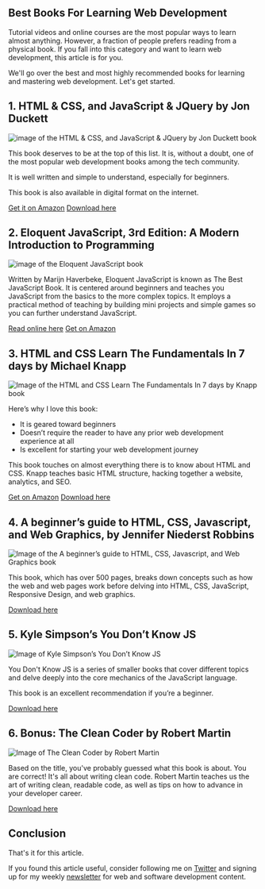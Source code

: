 ## Best Books For Learning Web Development

Tutorial videos and online courses are the most popular ways to learn almost anything. However, a fraction of people prefers reading from a physical book. If you fall into this category and want to learn web development, this article is for you.

We'll go over the best and most highly recommended books for learning and mastering web development. Let's get started.


## 1. HTML & CSS, and JavaScript & JQuery by Jon Duckett

![image of the HTML & CSS, and JavaScript & JQuery by Jon Duckett book](https://dev-to-uploads.s3.amazonaws.com/uploads/articles/qdkkalai6mhrzdv4gx0t.jpeg)

This book deserves to be at the top of this list. It is, without a doubt, one of the most popular web development books among the tech community. 

It is well written and simple to understand, especially for beginners.

This book is also available in digital format on the internet.

[Get it on Amazon](https://amzn.to/2OYVKPG)
[Download here](https://www.pdfdrive.com/javascript-and-jquery-interactive-front-end-web-development-e195248768.html)

## 2. Eloquent JavaScript, 3rd Edition: A Modern Introduction to Programming

![image of the Eloquent JavaScript book](https://dev-to-uploads.s3.amazonaws.com/uploads/articles/ib32ntaowk0klilromh3.jpeg)
 
Written by Marijn Haverbeke, Eloquent JavaScript is known as The Best JavaScript Book. It is centered around beginners and teaches you JavaScript from the basics to the more complex topics. It employs a practical method of teaching by building mini projects and simple games so you can further understand JavaScript.

[Read online here](https://eloquentjavascript.net/)
[Get on Amazon](https://www.amazon.com/Eloquent-JavaScript-3rd-Introduction-Programming/dp/1593279507/ref=nodl_#)

## 3. HTML and CSS Learn The Fundamentals In 7 days by Michael Knapp

![Image of the HTML and CSS Learn The Fundamentals In 7 days by Knapp book](https://dev-to-uploads.s3.amazonaws.com/uploads/articles/gczqz9fig4jmz7rkdl93.png)
 
Here’s why I love this book:
- It is geared toward beginners
- Doesn’t require the reader to have any prior web development experience at all
- Is excellent for starting your web development journey

This book touches on almost everything there is to know about HTML and CSS. Knapp teaches basic HTML structure, hacking together a website, analytics, and SEO.

[Get on Amazon](https://www.amazon.com/HTML-CSS-Learn-Fundaments-Days/dp/1393794653/ref=nodl_?dplnkId=62480ce9-2ddf-4b77-a7ec-fde5bf8e02d8)
[Download here](https://www.pdfdrive.com/html-and-css-learn-the-fundaments-in-7-days-e176042952.html)

## 4. A beginner’s guide to HTML, CSS, Javascript, and Web Graphics, by Jennifer Niederst Robbins

![Image of the A beginner’s guide to HTML, CSS, Javascript, and Web Graphics book](https://dev-to-uploads.s3.amazonaws.com/uploads/articles/gju6v6zc6bed306jlyda.jpeg)
 

This book, which has over 500 pages, breaks down concepts such as how the web and web pages work before delving into HTML, CSS, JavaScript, Responsive Design, and web graphics.

[Download here](https://www.pdfdrive.com/learning-web-design-a-beginners-guide-to-html-css-javascript-and-web-graphics-e156930607.html)

## 5. Kyle Simpson’s You Don’t Know JS

![Image of Kyle Simpson’s You Don’t Know JS](https://dev-to-uploads.s3.amazonaws.com/uploads/articles/w4yjdby50dlslycyo2dn.jpeg)

You Don't Know JS is a series of smaller books that cover different topics and delve deeply into the core mechanics of the JavaScript language.

This book is an excellent recommendation if you’re a beginner.

[Download here](https://www.pdfdrive.com/you-dont-know-js-e32591583.html)

## 6. Bonus: The Clean Coder by Robert Martin

![Image of The Clean Coder by Robert Martin](https://dev-to-uploads.s3.amazonaws.com/uploads/articles/vnx4u5uecinx51ta1oo7.jpeg)

Based on the title, you've probably guessed what this book is about. You are correct! It's all about writing clean code. Robert Martin teaches us the art of writing clean, readable code, as well as tips on how to advance in your developer career.

[Download here](https://www.pdfdrive.com/the-clean-coder-d51117520.html)

## Conclusion

That's it for this article.

If you found this article useful, consider following me on [Twitter](https://twitter.com/langford_dev) and signing up for my weekly [newsletter](https://www.getrevue.co/profile/langford_dev) for web and software development content.
